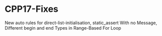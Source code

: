 # CPP17-Fixes
New auto rules for direct-list-initialisation, static_assert With no Message, Different begin and end Types in Range-Based For Loop
